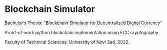 # Blockchain Simulator
Bachelor’s Thesis: "Blockchain Simulator for Decentralized Digital Currency"  

Proof-of-work python blockchain implementation using ECC cryptography  

Faculty of Technical Sciences, University of Novi Sad, 2022.
